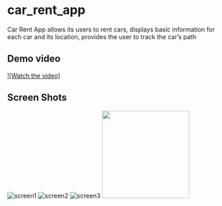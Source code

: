 # car_rent_app 

Car Rent App allows its users to rent cars, displays basic information for each car and its location, provides the user to track the car’s path

## Demo video
[![Watch the video]](https://drive.google.com/file/d/19sOiazSm1p7go5MQTJwkdsWm1tY4QOlG/view?usp=drive_link)

## Screen Shots
![screen1](https://github.com/amlmousa123/car_rent_app/assets/104324924/42a7457e-cfb7-4cff-8eba-32aa2e0cd604)
![screen2](https://github.com/amlmousa123/car_rent_app/assets/104324924/ac74ba7a-dd6c-40fb-9e55-5dd3dcd82efa)
![screen3](https://github.com/amlmousa123/car_rent_app/assets/104324924/0642aaec-fcf0-4edf-9133-ae647caddeda)
<img src="https://github.com/amlmousa123/car_rent_app/assets/104324924/ac74ba7a-dd6c-40fb-9e55-5dd3dcd82efa" width="200">

